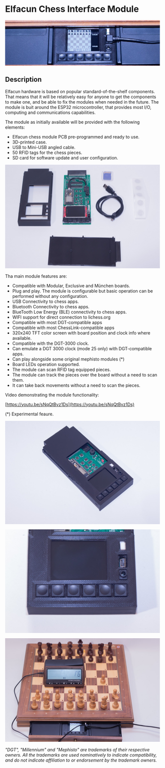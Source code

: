 # Elfacun Chess Interface Module

![Elfacun](./images/pic7.jpg)

## Description

Elfacun hardware is based on popular standard-of-the-shelf components. That means that it will be relatively easy for anyone to get the components to make one, and be able to fix the modules when needed in the future. The module is buit around the ESP32 microcontroller, that provides most I/O, computing and communications capabilities.

The module as initially available will be provided with the following elements:

* Elfacun chess module PCB pre-programmed and ready to use.
* 3D-printed case.
* USB to Mini-USB angled cable.
* 50 RFID tags for the chess pieces.
* SD card for software update and user configuration.

![Elfacun](./images/pic1.jpg)

Tha main module features are:

* Compatible with Modular, Exclusive and München boards.
* Plug and play. The module is configurable but basic operation can be performed without any configuration.
* USB Connectivity to chess apps.
* Bluetooth Connectivity to chess apps.
* BlueTooth Low Energy (BLE) connectivity to chess apps.
* WIFI support for direct connection to lichess.org
* Compatible with most DGT-compatible apps
* Compatible with most ChessLink-compatible apps
* 320x240 TFT color screen with board position and clock info where available.
* Compatible with the DGT-3000 clock.
* Can emulate a DGT 3000 clock (mode 25 only) with DGT-compatible apps.
* Can play alongside some original mephisto modules (*)
* Board LEDs operation supported.
* The module can scan RFID tag equipped pieces.
* The module can track the pieces over the board without a need to scan them.
* It can take back movements without a need to scan the pieces.

Video demonstrating the module functionality:

[https://youtu.be/sNqQtBvz1Ds](https://youtu.be/sNqQtBvz1Ds)

(*) Experimental feaure.

![Elfacun](./images/pic2.jpg)

![Elfacun](./images/pic3.jpg)

![Elfacun](./images/pic4.jpg)


_"DGT", "Millennium" and "Mephisto" are trademarks of their respective owners.
All the trademarks are used nominatively to indicate compatibility, and do not indicate affiliation to or endorsement by the trademark owners._
